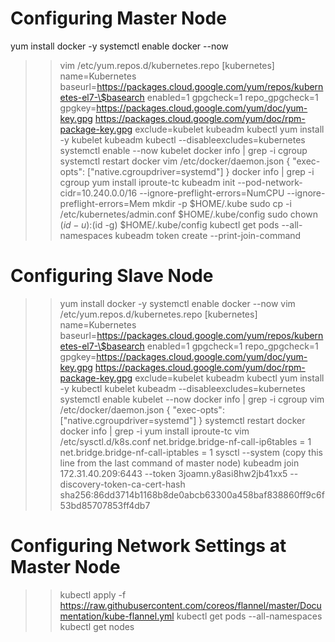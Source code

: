 # Configuring Master Node 
yum install docker -y
systemctl enable docker --now
>> vim /etc/yum.repos.d/kubernetes.repo
[kubernetes]
name=Kubernetes
baseurl=https://packages.cloud.google.com/yum/repos/kubernetes-el7-\$basearch
enabled=1
gpgcheck=1
repo_gpgcheck=1
gpgkey=https://packages.cloud.google.com/yum/doc/yum-key.gpg https://packages.cloud.google.com/yum/doc/rpm-package-key.gpg
exclude=kubelet kubeadm kubectl
>> yum install -y kubelet kubeadm kubectl --disableexcludes=kubernetes
>> systemctl enable --now kubelet
>> docker info | grep -i cgroup
>> systemctl restart docker
>> vim /etc/docker/daemon.json
{
  "exec-opts": ["native.cgroupdriver=systemd"]
}
>> docker info | grep -i cgroup
>> yum install iproute-tc
>> kubeadm init --pod-network-cidr=10.240.0.0/16 --ignore-preflight-errors=NumCPU --ignore-preflight-errors=Mem
>> mkdir -p $HOME/.kube
>> sudo cp -i /etc/kubernetes/admin.conf $HOME/.kube/config
>> sudo chown $(id -u):$(id -g) $HOME/.kube/config
>> kubectl get pods --all-namespaces
>> kubeadm token create  --print-join-command

# Configuring Slave Node
>> yum install docker -y
>> systemctl enable docker --now
>> vim /etc/yum.repos.d/kubernetes.repo
[kubernetes]
name=Kubernetes
baseurl=https://packages.cloud.google.com/yum/repos/kubernetes-el7-\$basearch
enabled=1
gpgcheck=1
repo_gpgcheck=1
gpgkey=https://packages.cloud.google.com/yum/doc/yum-key.gpg https://packages.cloud.google.com/yum/doc/rpm-package-key.gpg
exclude=kubelet kubeadm kubectl
>> yum install -y  kubectl kubelet  kubeadm  --disableexcludes=kubernetes
>> systemctl enable kubelet --now
>> docker info | grep -i cgroup
>> vim /etc/docker/daemon.json
{
  "exec-opts": ["native.cgroupdriver=systemd"]
}
>> systemctl restart docker
>> docker info | grep -i 
>> yum install iproute-tc
>> vim /etc/sysctl.d/k8s.conf
net.bridge.bridge-nf-call-ip6tables = 1
net.bridge.bridge-nf-call-iptables = 1
>> sysctl --system
>> (copy this line from the last command of master node) kubeadm join 172.31.40.209:6443 --token 3joamn.y8asi8hw2jb41xx5     --discovery-token-ca-cert-hash sha256:86dd3714b1168b8de0abcb63300a458baf838860ff9c6f53bd85707853ff4db7

# Configuring Network Settings at Master Node
>> kubectl apply  -f https://raw.githubusercontent.com/coreos/flannel/master/Documentation/kube-flannel.yml
>> kubectl get pods --all-namespaces
>> kubectl get nodes
